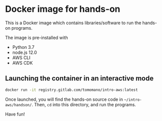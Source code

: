 # Docker image for hands-on

This is a Docker image which contains libraries/software to run the hands-on programs.

The image is pre-installed with

- Python 3.7
- node.js 12.0
- AWS CLI
- AWS CDK

## Launching the container in an interactive mode

```bash
docker run -it registry.gitlab.com/tomomano/intro-aws:latest
```

Once launched, you will find the hands-on source code in `~/intro-aws/handson/`.
Then, `cd` into this directory, and run the programs.

Have fun!
